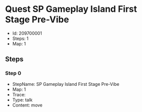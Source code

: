 # Quest SP Gameplay Island First Stage Pre-Vibe

- Id: 209700001
- Steps: 1
- Map: 1

## Steps

### Step 0
- StepName:  SP Gameplay Island First Stage Pre-Vibe
- Map:  1
- Trace:  
- Type:  talk
- Content:  move


